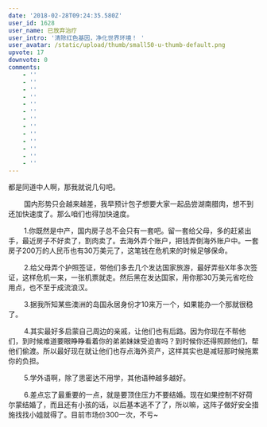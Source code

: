 ```yaml
---
date: '2018-02-28T09:24:35.580Z'
user_id: 1628
user_name: 已放弃治疗
user_intro: '清除红色基因，净化世界环境！ '
user_avatar: /static/upload/thumb/small50-u-thumb-default.png
upvote: 17
downvote: 0
comments:
    - ''
    - ''
    - ''
    - ''
    - ''
    - ''
    - ''
    - ''
    - ''
    - ''
    - ''
    - ''
    - ''
---
```


都是同道中人啊，那我就说几句吧。

        国内形势只会越来越差，我早预计包子想要大家一起品尝湖南腊肉，想不到还加快速度了。那么咱们也得加快速度。

        1.你既然是中产，国内房子总不会只有一套吧。留一套给父母，多的赶紧出手，最近房子不好卖了，割肉卖了。去海外弄个账户，把钱弄倒海外账户中。一套房子200万的人民币也有30万美元了，这笔钱在危机来的时候足够保命。

        2.给父母弄个护照签证，带他们多去几个发达国家旅游，最好弄些X年多次签证，这样危机一来，一张机票就走。然后黑在发达国家，用你那30万美元省吃俭用点，也不至于成流浪汉。

        3.据我所知某些澳洲的岛国永居身份才10来万一个，如果能办一个那就很稳了。

        4.其实最好多启蒙自己周边的亲戚，让他们也有后路。因为你现在不帮他们，到时候难道要眼睁睁看着你的弟弟妹妹受迫害吗？到时候你还得照顾他们，帮他们偷渡。所以最好现在就让他们也存点海外资产，这样其实也是减轻那时候拖累你的负担。

        5.学外语啊，除了思密达不用学，其他语种越多越好。

        6.差点忘了最重要的一点，就是要顶住压力不要结婚。现在如果控制不好荷尔蒙结婚了，而且还有小孩的话，以后基本逃不了了，所以嘛，这阵子做好安全措施找找小姐就得了。目前市场价300一次，不亏~
